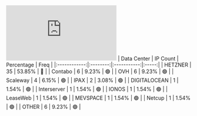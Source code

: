 ![Diagramm](https://github.com/obajay/StateSync-snapshots/blob/main/Projects/Empower/1/README.md)
| Data Center | IP Count | Percentage | Freq |
|:------------:|:--------:|:-----------:|:-----:|
| HETZNER | 35 | 53.85% | 🔴 |
| Contabo | 6 | 9.23% | 🟢 |
| OVH | 6 | 9.23% | 🟢 |
| Scaleway | 4 | 6.15% | 🟢 |
| IPAX | 2 | 3.08% | 🟢 |
| DIGITALOCEAN | 1 | 1.54% | 🟢 |
| Interserver | 1 | 1.54% | 🟢 |
| IONOS | 1 | 1.54% | 🟢 |
| LeaseWeb | 1 | 1.54% | 🟢 |
| MEVSPACE | 1 | 1.54% | 🟢 |
| Netcup | 1 | 1.54% | 🟢 |
| OTHER | 6 | 9.23% | 🟢 |
